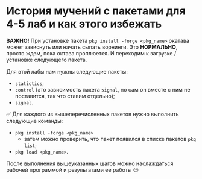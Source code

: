 # История мучений с пакетами для 4-5 лаб и как этого избежать

**ВАЖНО!** 
При установке пакета `pkg install -forge <pkg_name>` окатава может зависнуть или начать сыпать ворнинги. Это **НОРМАЛЬНО**, просто ждем, пока октава проплюется. И переходим к загрузке / установке следующего пакета.


Для этой лабы нам нужны следующие пакеты:
* `statictics`;
* `control` (это зависимость пакета `signal`, но сам он вместе с ним не поставится, так что ставим отдельно);
* `signal`.

:white_check_mark: Для каждого из вышеперечисленных пакетов нужно выполнить следующие команды:
* `pkg install -forge <pkg_name>`
    * затем можно проверить, что пакет появился в списке пакетов `pkg list`;
* `pkg load <pkg_name>`.

После выполнения вышеуказанных шагов можно наслаждаться рабочей программой и результатами ее работы :wink: